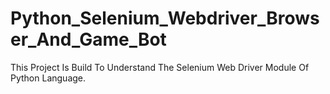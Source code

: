 # Python_Selenium_Webdriver_Browser_And_Game_Bot
This Project Is Build To Understand The Selenium Web Driver Module Of Python Language.
